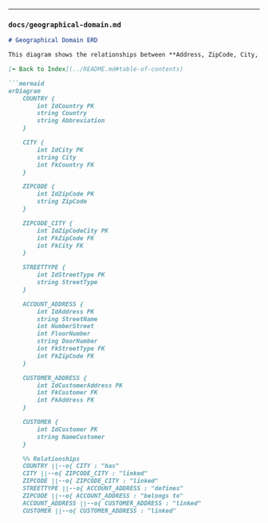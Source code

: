 
---

### `docs/geographical-domain.md`
```markdown
# Geographical Domain ERD

This diagram shows the relationships between **Address, ZipCode, City, Country, and StreetType**.

[⬅️ Back to Index](../README.md#table-of-contents)

```mermaid
erDiagram
    COUNTRY {
        int IdCountry PK
        string Country
        string Abbreviation
    }

    CITY {
        int IdCity PK
        string City
        int FkCountry FK
    }

    ZIPCODE {
        int IdZipCode PK
        string ZipCode
    }

    ZIPCODE_CITY {
        int IdZipCodeCity PK
        int FkZipCode FK
        int FkCity FK
    }

    STREETTYPE {
        int IdStreetType PK
        string StreetType
    }

    ACCOUNT_ADDRESS {
        int IdAddress PK
        string StreetName
        int NumberStreet
        int FloorNumber
        string DoorNumber
        int FkStreetType FK
        int FkZipCode FK
    }

    CUSTOMER_ADDRESS {
        int IdCustomerAddress PK
        int FkCustomer FK
        int FkAddress FK
    }

    CUSTOMER {
        int IdCustomer PK
        string NameCustomer
    }

    %% Relationships
    COUNTRY ||--o{ CITY : "has"
    CITY ||--o{ ZIPCODE_CITY : "linked"
    ZIPCODE ||--o{ ZIPCODE_CITY : "linked"
    STREETTYPE ||--o{ ACCOUNT_ADDRESS : "defines"
    ZIPCODE ||--o{ ACCOUNT_ADDRESS : "belongs to"
    ACCOUNT_ADDRESS ||--o{ CUSTOMER_ADDRESS : "linked"
    CUSTOMER ||--o{ CUSTOMER_ADDRESS : "linked"
